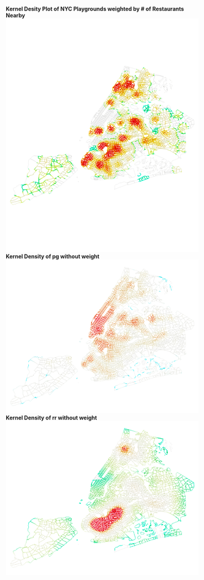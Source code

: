 **Kernel Desity Plot of NYC Playgrounds weighted by # of Restaurants Nearby**
![Kernel Desity Plot of NYC Playgrounds weighted by # of Restaurants Nearby](/Plot/KD005_1.png)<br/>
**Kernel Density of pg without weight**
![HeatMap (Kernel Density of pg without weight](../Plot/PointPlot_pg&rr_2.png)<br/>
**Kernel Density of rr without weight**
![HeatMap (Kernel Density of rr without weight](../Plot/HeatMap_pg_no_weights.png)<br/>
